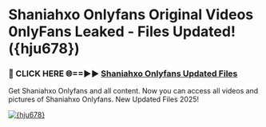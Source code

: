 # Shaniahxo Onlyfans Original Videos 0nlyFans Leaked - Files Updated! ({hju678})

<h3>🔴 CLICK HERE 🌐==►► <a href="https://wtach.club/leakvideo/" rel="nofollow">Shaniahxo Onlyfans Updated Files</a></h3>

Get Shaniahxo Onlyfans and all content. Now you can access all videos and pictures of Shaniahxo Onlyfans. New Updated Files 2025!

[![{hju678}](https://i.imgur.com/PQ7UWWw.gif)](https://wtach.club/leakvideo/)